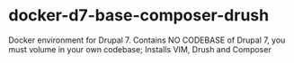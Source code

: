 # docker-d7-base-composer-drush
Docker environment for Drupal 7. Contains NO CODEBASE of Drupal 7, you must volume in your own codebase; Installs VIM, Drush and Composer
